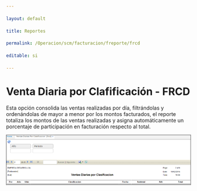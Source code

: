 ```yaml
---

layout: default

title: Reportes

permalink: /Operacion/scm/facturacion/freporte/frcd

editable: si

---
```




# Venta Diaria por Clafificación - FRCD



Esta opción consolida las ventas realizadas por día, filtrándolas y ordenándolas de mayor a menor por los montos facturados, el reporte totaliza los montos de las ventas realizadas y asigna automáticamente un porcentaje de participación en facturación respecto al total.



![](frcd1.png)







